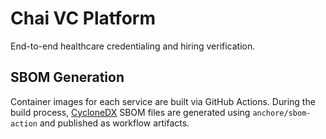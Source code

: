 # Chai VC Platform

End-to-end healthcare credentialing and hiring verification.

## SBOM Generation

Container images for each service are built via GitHub Actions. During the build process, [CycloneDX](https://cyclonedx.org/) SBOM files are generated using `anchore/sbom-action` and published as workflow artifacts.

